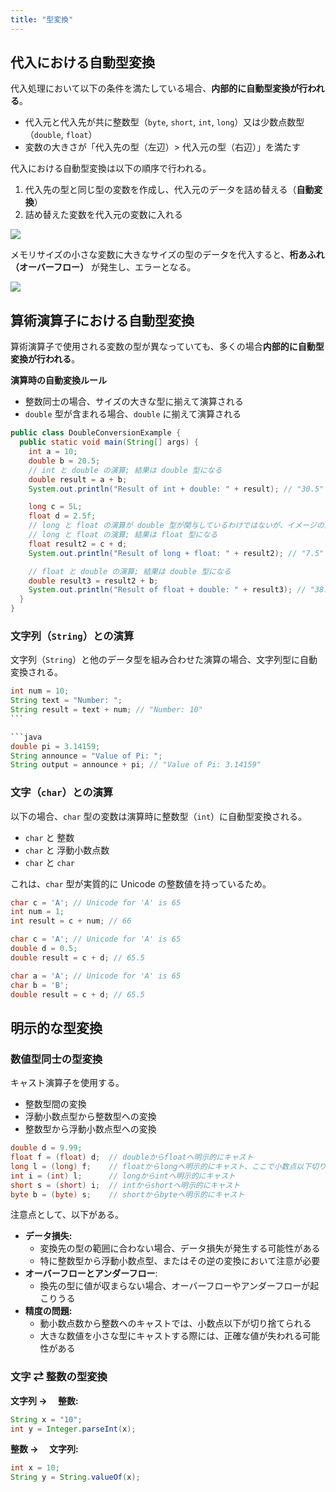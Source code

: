 ```yaml
---
title: "型変換"
---
```


## 代入における自動型変換

代入処理において以下の条件を満たしている場合、**内部的に自動型変換が行われる**。

- 代入元と代入先が共に整数型（`byte`, `short`, `int`, `long`）又は少数点数型（`double`, `float`）
- 変数の大きさが「代入先の型（左辺）> 代入元の型（右辺）」を満たす

代入における自動型変換は以下の順序で行われる。

1. 代入先の型と同じ型の変数を作成し、代入元のデータを詰め替える（**自動変換**）
2. 詰め替えた変数を代入元の変数に入れる

![](https://storage.googleapis.com/zenn-user-upload/6813fd422dd3-20240417.png)

メモリサイズの小さな変数に大きなサイズの型のデータを代入すると、**桁あふれ（オーバーフロー）** が発生し、エラーとなる。

![](https://storage.googleapis.com/zenn-user-upload/50332d8af12f-20240417.png)

## 算術演算子における自動型変換

算術演算子で使用される変数の型が異なっていても、多くの場合**内部的に自動型変換が行われる**。

**演算時の自動変換ルール**

- 整数同士の場合、サイズの大きな型に揃えて演算される
- `double` 型が含まれる場合、`double` に揃えて演算される

```java
public class DoubleConversionExample {
  public static void main(String[] args) {
    int a = 10;
    double b = 20.5;
    // int と double の演算; 結果は double 型になる
    double result = a + b;
    System.out.println("Result of int + double: " + result); // "30.5" が出力され、double 型である

    long c = 5L;
    float d = 2.5f;
    // long と float の演算が double 型が関与しているわけではないが、イメージのために示す
    // long と float の演算; 結果は float 型になる
    float result2 = c + d;
    System.out.println("Result of long + float: " + result2); // "7.5" が出力され、float 型である

    // float と double の演算; 結果は double 型になる
    double result3 = result2 + b;
    System.out.println("Result of float + double: " + result3); // "38.0" が出力され、double 型である
  }
}
```

### 文字列（`String`）との演算

文字列（`String`）と他のデータ型を組み合わせた演算の場合、文字列型に自動変換される。

````java
int num = 10;
String text = "Number: ";
String result = text + num; // "Number: 10"
```

```java
double pi = 3.14159;
String announce = "Value of Pi: ";
String output = announce + pi; // "Value of Pi: 3.14159"
````

### 文字（`char`）との演算

以下の場合、`char` 型の変数は演算時に整数型（`int`）に自動型変換される。

- `char` と 整数
- `char` と 浮動小数点数
- `char` と `char`

これは、`char` 型が実質的に Unicode の整数値を持っているため。

```java
char c = 'A'; // Unicode for 'A' is 65
int num = 1;
int result = c + num; // 66
```

```java
char c = 'A'; // Unicode for 'A' is 65
double d = 0.5;
double result = c + d; // 65.5
```

```java
char a = 'A'; // Unicode for 'A' is 65
char b = 'B';
double result = c + d; // 65.5
```

## 明示的な型変換

### 数値型同士の型変換

キャスト演算子を使用する。

- 整数型間の変換
- 浮動小数点型から整数型への変換
- 整数型から浮動小数点型への変換

```java
double d = 9.99;
float f = (float) d;  // doubleからfloatへ明示的にキャスト
long l = (long) f;    // floatからlongへ明示的にキャスト、ここで小数点以下切り捨て
int i = (int) l;      // longからintへ明示的にキャスト
short s = (short) i;  // intからshortへ明示的にキャスト
byte b = (byte) s;    // shortからbyteへ明示的にキャスト
```

注意点として、以下がある。

- **データ損失:**
  - 変換先の型の範囲に合わない場合、データ損失が発生する可能性がある
  - 特に整数型から浮動小数点型、またはその逆の変換において注意が必要
- **オーバーフローとアンダーフロー**:
  - 換先の型に値が収まらない場合、オーバーフローやアンダーフローが起こりうる
- **精度の問題:**
  - 動小数点数から整数へのキャストでは、小数点以下が切り捨てられる
  - 大きな数値を小さな型にキャストする際には、正確な値が失われる可能性がある

### 文字 ⇄ 整数の型変換

**文字列 → 　整数:**

```java
String x = "10";
int y = Integer.parseInt(x);
```

**整数 → 　文字列:**

```java
int x = 10;
String y = String.valueOf(x);
```
